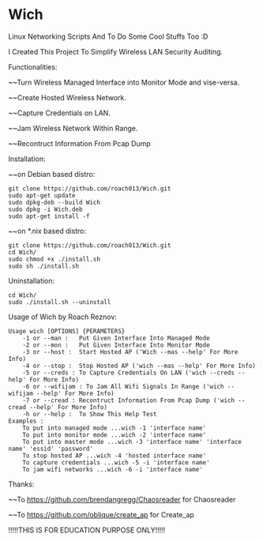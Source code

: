 # Wich
Linux Networking Scripts And To Do Some Cool Stuffs Too :D

I Created This Project To Simplify Wireless LAN Security Auditing.

Functionalities:

  ~~Turn Wireless Managed Interface into Monitor Mode and vise-versa.

  ~~Create Hosted Wireless Network.

  ~~Capture Credentials on LAN.

  ~~Jam Wireless Network Within Range.

  ~~Recontruct Information From Pcap Dump 


Installation:

  ~~on Debian based distro:
  
    git clone https://github.com/roach013/Wich.git
    sudo apt-get update
    sudo dpkg-deb --build Wich
    sudo dpkg -i Wich.deb
    sudo apt-get install -f

  ~~on *.nix based distro:
  
    git clone https://github.com/roach013/Wich.git
    cd Wich/
    sudo chmod +x ./install.sh
    sudo sh ./install.sh
    
Uninstallation:

    cd Wich/
    sudo ./install.sh --uninstall

Usage of Wich by Roach Reznov:

	Usage wich [OPTIONS] {PERAMETERS}
		-1 or --man :	Put Given Interface Into Managed Mode
		-2 or --mon :	Put Given Interface Into Monitor Mode
		-3 or --host :	Start Hosted AP ('Wich --mas --help' For More Info)
		-4 or --stop :	Stop Hosted AP ('wich --mas --help' For More Info)
		-5 or --creds : To Capture Credentials On LAN ('wich --creds --help' For More Info)
		-6 or --wifijam : To Jam All Wifi Signals In Range ('wich --wifijam --help' For More Info)
		-7 or --cread :	Recontruct Information From Pcap Dump ('wich --cread --help' For More Info)
		-h or --help :	To Show This Help Test
	Examples :
		To put into managed mode ...wich -1 'interface name'
		To put into monitor mode ...wich -2 'interface name'
		To put into master mode ...wich -3 'interface name' 'interface name' 'essid' 'password'
		To stop hosted AP ...wich -4 'hosted interface name'
		To capture credentials ...wich -5 -i 'interface name'
		To jam wifi networks ...wich -6 -i 'interface name'
		
Thanks:

~~To https://github.com/brendangregg/Chaosreader for Chaosreader

~~To https://github.com/oblique/create_ap for Create_ap

!!!!!THIS IS FOR EDUCATION PURPOSE ONLY!!!!!
